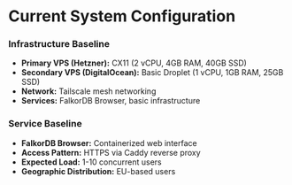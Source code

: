 # Current System Configuration

### Infrastructure Baseline
- **Primary VPS (Hetzner):** CX11 (2 vCPU, 4GB RAM, 40GB SSD)
- **Secondary VPS (DigitalOcean):** Basic Droplet (1 vCPU, 1GB RAM, 25GB SSD)
- **Network:** Tailscale mesh networking
- **Services:** FalkorDB Browser, basic infrastructure

### Service Baseline
- **FalkorDB Browser:** Containerized web interface
- **Access Pattern:** HTTPS via Caddy reverse proxy
- **Expected Load:** 1-10 concurrent users
- **Geographic Distribution:** EU-based users